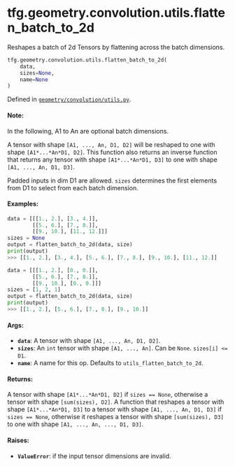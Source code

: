 <div itemscope itemtype="http://developers.google.com/ReferenceObject">
<meta itemprop="name" content="tfg.geometry.convolution.utils.flatten_batch_to_2d" />
<meta itemprop="path" content="Stable" />
</div>

# tfg.geometry.convolution.utils.flatten_batch_to_2d

Reshapes a batch of 2d Tensors by flattening across the batch dimensions.

``` python
tfg.geometry.convolution.utils.flatten_batch_to_2d(
    data,
    sizes=None,
    name=None
)
```



Defined in [`geometry/convolution/utils.py`](https://github.com/tensorflow/graphics/blob/master/tensorflow_graphics/geometry/convolution/utils.py).

<!-- Placeholder for "Used in" -->

#### Note:

  In the following, A1 to An are optional batch dimensions.

A tensor with shape `[A1, ..., An, D1, D2]` will be reshaped to one
with shape `[A1*...*An*D1, D2]`. This function also returns an inverse
function that returns any tensor with shape `[A1*...*An*D1, D3]` to one
with shape `[A1, ..., An, D1, D3]`.

Padded inputs in dim D1 are allowed. `sizes` determines the first elements
from D1 to select from each batch dimension.


#### Examples:

```python
data = [[[1., 2.], [3., 4.]],
        [[5., 6.], [7., 8.]],
        [[9., 10.], [11., 12.]]]
sizes = None
output = flatten_batch_to_2d(data, size)
print(output)
>>> [[1., 2.], [3., 4.], [5., 6.], [7., 8.], [9., 10.], [11., 12.]]

data = [[[1., 2.], [0., 0.]],
        [[5., 6.], [7., 8.]],
        [[9., 10.], [0., 0.]]]
sizes = [1, 2, 1]
output = flatten_batch_to_2d(data, size)
print(output)
>>> [[1., 2.], [5., 6.], [7., 8.], [9., 10.]]
```


#### Args:

* <b>`data`</b>: A tensor with shape `[A1, ..., An, D1, D2]`.
* <b>`sizes`</b>: An `int` tensor with shape `[A1, ..., An]`. Can be `None`. `sizes[i]
  <= D1`.
* <b>`name`</b>: A name for this op. Defaults to `utils_flatten_batch_to_2d`.


#### Returns:

A tensor with shape `[A1*...*An*D1, D2]` if `sizes == None`, otherwise a
  tensor  with shape `[sum(sizes), D2]`.
A function that reshapes a tensor with shape `[A1*...*An*D1, D3]` to a
  tensor with shape `[A1, ..., An, D1, D3]` if `sizes == None`, otherwise
  it reshapes a tensor with shape `[sum(sizes), D3]` to one with shape
  `[A1, ..., An, ..., D1, D3]`.


#### Raises:

* <b>`ValueError`</b>: if the input tensor dimensions are invalid.